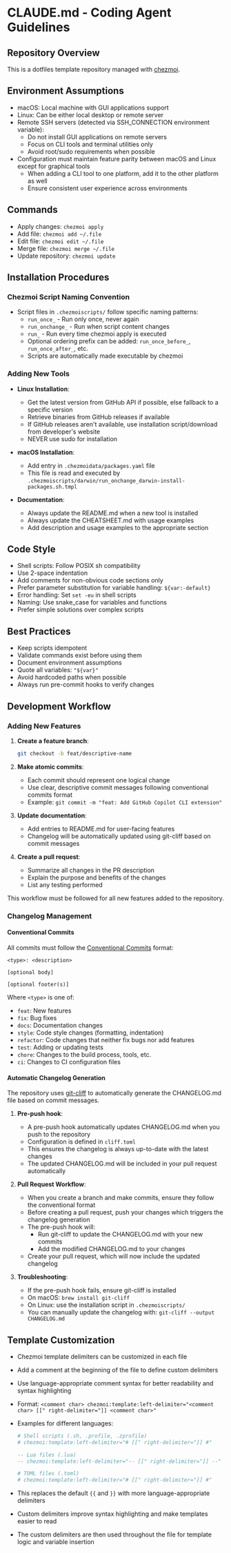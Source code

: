 # CLAUDE.md - Coding Agent Guidelines

## Repository Overview

This is a dotfiles template repository managed with [chezmoi](https://chezmoi.io/).

## Environment Assumptions

- macOS: Local machine with GUI applications support
- Linux: Can be either local desktop or remote server
- Remote SSH servers (detected via SSH_CONNECTION environment variable):
  - Do not install GUI applications on remote servers
  - Focus on CLI tools and terminal utilities only
  - Avoid root/sudo requirements when possible
- Configuration must maintain feature parity between macOS and Linux except for graphical tools
  - When adding a CLI tool to one platform, add it to the other platform as well
  - Ensure consistent user experience across environments

## Commands

- Apply changes: `chezmoi apply`
- Add file: `chezmoi add ~/.file`
- Edit file: `chezmoi edit ~/.file`
- Merge file: `chezmoi merge ~/.file`
- Update repository: `chezmoi update`

## Installation Procedures

### Chezmoi Script Naming Convention

- Script files in `.chezmoiscripts/` follow specific naming patterns:
  - `run_once_` - Run only once, never again
  - `run_onchange_` - Run when script content changes
  - `run_` - Run every time chezmoi apply is executed
  - Optional ordering prefix can be added: `run_once_before_`, `run_once_after_`, etc.
  - Scripts are automatically made executable by chezmoi

### Adding New Tools

- **Linux Installation**:
  - Get the latest version from GitHub API if possible, else fallback to a specific version
  - Retrieve binaries from GitHub releases if available
  - If GitHub releases aren't available, use installation script/download from developer's website
  - NEVER use sudo for installation

- **macOS Installation**:
  - Add entry in `.chezmoidata/packages.yaml` file
  - This file is read and executed by `.chezmoiscripts/darwin/run_onchange_darwin-install-packages.sh.tmpl`

- **Documentation**:
  - Always update the README.md when a new tool is installed
  - Always update the CHEATSHEET.md with usage examples
  - Add description and usage examples to the appropriate section

## Code Style

- Shell scripts: Follow POSIX sh compatibility
- Use 2-space indentation
- Add comments for non-obvious code sections only
- Prefer parameter substitution for variable handling: `${var:-default}`
- Error handling: Set `set -eu` in shell scripts
- Naming: Use snake_case for variables and functions
- Prefer simple solutions over complex scripts

## Best Practices

- Keep scripts idempotent
- Validate commands exist before using them
- Document environment assumptions
- Quote all variables: `"${var}"`
- Avoid hardcoded paths when possible
- Always run pre-commit hooks to verify changes

## Development Workflow

### Adding New Features

1. **Create a feature branch**:
   ```bash
   git checkout -b feat/descriptive-name
   ```

2. **Make atomic commits**:
   - Each commit should represent one logical change
   - Use clear, descriptive commit messages following conventional commits format
   - Example: `git commit -m "feat: Add GitHub Copilot CLI extension"`

3. **Update documentation**:
   - Add entries to README.md for user-facing features
   - Changelog will be automatically updated using git-cliff based on commit messages

4. **Create a pull request**:
   - Summarize all changes in the PR description
   - Explain the purpose and benefits of the changes
   - List any testing performed

This workflow must be followed for all new features added to the repository.

### Changelog Management

#### Conventional Commits

All commits must follow the [Conventional Commits](https://www.conventionalcommits.org/) format:

```
<type>: <description>

[optional body]

[optional footer(s)]
```

Where `<type>` is one of:
- `feat`: New features
- `fix`: Bug fixes
- `docs`: Documentation changes
- `style`: Code style changes (formatting, indentation)
- `refactor`: Code changes that neither fix bugs nor add features
- `test`: Adding or updating tests
- `chore`: Changes to the build process, tools, etc.
- `ci`: Changes to CI configuration files

#### Automatic Changelog Generation

The repository uses [git-cliff](https://github.com/orhun/git-cliff) to automatically generate the CHANGELOG.md file based on commit messages.

1. **Pre-push hook**:
   - A pre-push hook automatically updates CHANGELOG.md when you push to the repository
   - Configuration is defined in `cliff.toml`
   - This ensures the changelog is always up-to-date with the latest changes
   - The updated CHANGELOG.md will be included in your pull request automatically

2. **Pull Request Workflow**:
   - When you create a branch and make commits, ensure they follow the conventional format
   - Before creating a pull request, push your changes which triggers the changelog generation
   - The pre-push hook will:
     - Run git-cliff to update the CHANGELOG.md with your new commits
     - Add the modified CHANGELOG.md to your changes
   - Create your pull request, which will now include the updated changelog

3. **Troubleshooting**:
   - If the pre-push hook fails, ensure git-cliff is installed
   - On macOS: `brew install git-cliff`
   - On Linux: use the installation script in `.chezmoiscripts/`
   - You can manually update the changelog with: `git-cliff --output CHANGELOG.md`

## Template Customization

- Chezmoi template delimiters can be customized in each file
- Add a comment at the beginning of the file to define custom delimiters
- Use language-appropriate comment syntax for better readability and syntax highlighting
- Format: `<comment char> chezmoi:template:left-delimiter="<comment char> [[" right-delimiter="]] <comment char>"`
- Examples for different languages:

  ```sh
  # Shell scripts (.sh, .profile, .zprofile)
  # chezmoi:template:left-delimiter="# [[" right-delimiter="]] #"
  ```

  ```lua
  -- Lua files (.lua)
  -- chezmoi:template:left-delimiter="-- [[" right-delimiter="]] --"
  ```

  ```toml
  # TOML files (.toml)
  # chezmoi:template:left-delimiter="# [[" right-delimiter="]] #"
  ```

- This replaces the default `{{` and `}}` with more language-appropriate delimiters
- Custom delimiters improve syntax highlighting and make templates easier to read
- The custom delimiters are then used throughout the file for template logic and variable insertion
